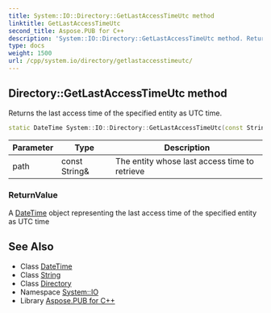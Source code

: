 ```yaml
---
title: System::IO::Directory::GetLastAccessTimeUtc method
linktitle: GetLastAccessTimeUtc
second_title: Aspose.PUB for C++
description: 'System::IO::Directory::GetLastAccessTimeUtc method. Returns the last access time of the specified entity as UTC time in C++.'
type: docs
weight: 1500
url: /cpp/system.io/directory/getlastaccesstimeutc/
---
```

## Directory::GetLastAccessTimeUtc method


Returns the last access time of the specified entity as UTC time.

```cpp
static DateTime System::IO::Directory::GetLastAccessTimeUtc(const String &path)
```


| Parameter | Type | Description |
| --- | --- | --- |
| path | const String\& | The entity whose last access time to retrieve |

### ReturnValue

A [DateTime](../../../system/datetime/) object representing the last access time of the specified entity as UTC time

## See Also

* Class [DateTime](../../../system/datetime/)
* Class [String](../../../system/string/)
* Class [Directory](../)
* Namespace [System::IO](../../)
* Library [Aspose.PUB for C++](../../../)
